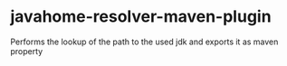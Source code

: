 # javahome-resolver-maven-plugin
Performs the lookup of the path to the used jdk and exports it as maven property
